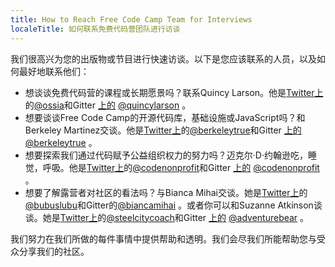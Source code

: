 ```yaml
---
title: How to Reach Free Code Camp Team for Interviews
localeTitle: 如何联系免费代码营团队进行访谈
---
```

我们很高兴为您的出版物或节目进行快速访谈。以下是您应该联系的人员，以及如何最好地联系他们：

*   想谈谈免费代码营的课程或长期愿景吗？联系Quincy Larson。他是[Twitter上](https://twitter.com/ossia)的[@ossia](https://twitter.com/ossia)和Gitter [上的](https://twitter.com/ossia) [@quincylarson](/users/quincylarson) 。
*   想要谈谈Free Code Camp的开源代码库，基础设施或JavaScript吗？和Berkeley Martinez交谈。他是[Twitter上](https://twitter.com/berkeleytrue)的[@berkeleytrue](https://twitter.com/berkeleytrue)和Gitter [上的](https://twitter.com/berkeleytrue) [@berkeleytrue](/users/berkeleytrue) 。
*   想要探索我们通过代码赋予公益组织权力的努力吗？迈克尔·D·约翰逊吃，睡觉，呼吸。他是[Twitter上](https://twitter.com/codenonprofit)的[@codenonprofit](https://twitter.com/codenonprofit)和Gitter [上的](https://twitter.com/codenonprofit) [@codenonprofit](/users/codenonprofit) 。
*   想要了解露营者对社区的看法吗？与Bianca Mihai交谈。她是[Twitter上](https://twitter.com/bubuslubu)的[@bubuslubu](https://twitter.com/bubuslubu)和Gitter的[@biancamihai](/users/biancamihai) 。或者你可以和Suzanne Atkinson谈谈。她是[Twitter上](https://twitter.com/SteelCityCoach)的[@steelcitycoach](https://twitter.com/SteelCityCoach)和Gitter [上的](https://twitter.com/SteelCityCoach) [@adventurebear](/users/adventurebear) 。

我们努力在我们所做的每件事情中提供帮助和透明。我们会尽我们所能帮助您与受众分享我们的社区。